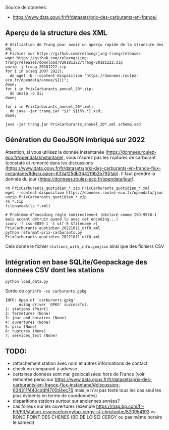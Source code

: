 Source de données:

- https://www.data.gouv.fr/fr/datasets/prix-des-carburants-en-france/

## Aperçu de la structure des XML

```
# Utilisation de Trang pour avoir un aperçu rapide de la structure des XML
# Fichier sur https://github.com/relaxng/jing-trang/releases
wget https://github.com/relaxng/jing-trang/releases/download/V20181222/trang-20181222.zip
unzip -j trang-20181222.zip
for i in $(seq 2007 2022);
  do wget -N --content-disposition "https://donnees.roulez-eco.fr/opendata/annee/${i}";
done;
for i in PrixCarburants_annuel_20*.zip;
  do unzip -o $i;
done;

for i in PrixCarburants_annuel_20*.xml;
  do java -jar trang.jar "$i" ${i%%.*}.xsd;
done;

java -jar trang.jar PrixCarburants_annuel_20*.xml schema.xsd
```

## Génération du GeoJSON imbriqué sur 2022

Attention, si vous utilisez la donnée instantanée (https://donnees.roulez-eco.fr/opendata/instantane), vous n'aurez pas les ruptures de carburant (constaté et remonté dans les discussions (https://www.data.gouv.fr/fr/datasets/prix-des-carburants-en-france-flux-instantane/#discussion-633af25db3442f9b2b7951ab). Il faut prendre la donnée du jour (https://donnees.roulez-eco.fr/opendata/jour).

```
rm PrixCarburants_quotidien_*.zip PrixCarburants_quotidien_*.xml
wget --content-disposition https://donnees.roulez-eco.fr/opendata/jour
unzip PrixCarburants_quotidien_*.zip
rm *.zip
filename=$(ls *.xml)

# Problème d'encoding réglé indirectement (déclaré comme ISO-9958-1 mais accent détruit quand lu avec cet encoding...)
iconv -f iso-8859-1 -t utf-8 $filename >| PrixCarburants_quotidien_20221011_utf8.xml
python reformat-prix-carburants.py PrixCarburants_quotidien_20221011_utf8.xml
```

Cela donne le fichier `stations_with_info.geojson` ainsi que des fichiers CSV

## Intégration en base SQLite/Geopackage des données CSV dont les stations

```
python load_data.py
```

Sortie de `ogrinfo -so carburants.gpkg`

```
INFO: Open of `carburants.gpkg'
      using driver `GPKG' successful.
1: stations (Point)
2: fermetures (None)
3: jour_and_horaires (None)
4: ouvertures (None)
5: prix (None)
6: ruptures (None)
7: services_text (None)
```

## TODO:

- rattachement station avec nom et autres informations de contact
- check en comparant à adresse
- certaines données sont mal géolocalisées: hors de France (voir remontée perso sur https://www.data.gouv.fr/fr/datasets/prix-des-carburants-en-france-flux-instantane/#discussion-634311f440cddf4700d4ec76 mais je n'ai pas testé tous les cas seul les plus évidents en terme de coordonnées)
- disparitions stations surtout sur anciennes années?
- cas foireux sur les ouvertures (exemple https://map.bp.com/fr-FR/FR/station-essence/cergy/bp-cergy-st-christophe/820954193 vs ROND POINT DES CHENES (BD DE LOISE) CERGY ou pas même horaire le samedi)
